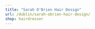 ```yaml
---
title: "Sarah O'Brien Hair Design"
url: /dublin/sarah-obrien-hair-design/
shop: hairdresser
---
```

